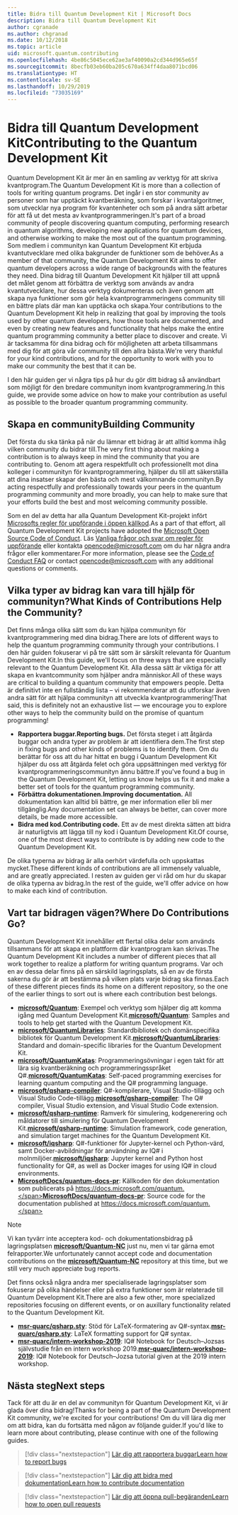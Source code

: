 ```yaml
---
title: Bidra till Quantum Development Kit | Microsoft Docs
description: Bidra till Quantum Development Kit
author: cgranade
ms.author: chgranad
ms.date: 10/12/2018
ms.topic: article
uid: microsoft.quantum.contributing
ms.openlocfilehash: 4be86c5045ece62ae3af40090a2cd344d965e65f
ms.sourcegitcommit: 8becfb03eb60ba205c670a634ff4daa8071bcd06
ms.translationtype: HT
ms.contentlocale: sv-SE
ms.lasthandoff: 10/29/2019
ms.locfileid: "73035169"
---
```

# <a name="contributing-to-the-quantum-development-kit"></a><span data-ttu-id="db503-103">Bidra till Quantum Development Kit</span><span class="sxs-lookup"><span data-stu-id="db503-103">Contributing to the Quantum Development Kit</span></span> #

<span data-ttu-id="db503-104">Quantum Development Kit är mer än en samling av verktyg för att skriva kvantprogram.</span><span class="sxs-lookup"><span data-stu-id="db503-104">The Quantum Development Kit is more than a collection of tools for writing quantum programs.</span></span>
<span data-ttu-id="db503-105">Det ingår i en stor community av personer som har upptäckt kvantberäkning, som forskar i kvantalgoritmer, som utvecklar nya program för kvantenheter och som på andra sätt arbetar för att få ut det mesta av kvantprogrammeringen.</span><span class="sxs-lookup"><span data-stu-id="db503-105">It's part of a broad community of people discovering quantum computing, performing research in quantum algorithms, developing new applications for quantum devices, and otherwise working to make the most out of the quantum programming.</span></span>
<span data-ttu-id="db503-106">Som medlem i communityn kan Quantum Development Kit erbjuda kvantutvecklare med olika bakgrunder de funktioner som de behöver.</span><span class="sxs-lookup"><span data-stu-id="db503-106">As a member of that community, the Quantum Development Kit aims to offer quantum developers across a wide range of backgrounds with the features they need.</span></span>
<span data-ttu-id="db503-107">Dina bidrag till Quantum Development Kit hjälper till att uppnå det målet genom att förbättra de verktyg som används av andra kvantutvecklare, hur dessa verktyg dokumenteras och även genom att skapa nya funktioner som gör hela kvantprogrammeringens community till en bättre plats där man kan upptäcka och skapa.</span><span class="sxs-lookup"><span data-stu-id="db503-107">Your contributions to the Quantum Development Kit help in realizing that goal by improving the tools used by other quantum developers, how those tools are documented, and even by creating new features and functionality that helps make the entire quantum programming community a better place to discover and create.</span></span>
<span data-ttu-id="db503-108">Vi är tacksamma för dina bidrag och för möjligheten att arbeta tillsammans med dig för att göra vår community till den allra bästa.</span><span class="sxs-lookup"><span data-stu-id="db503-108">We're very thankful for your kind contributions, and for the opportunity to work with you to make our community the best that it can be.</span></span>

<span data-ttu-id="db503-109">I den här guiden ger vi några tips på hur du gör ditt bidrag så användbart som möjligt för den bredare communityn inom kvantprogrammering.</span><span class="sxs-lookup"><span data-stu-id="db503-109">In this guide, we provide some advice on how to make your contribution as useful as possible to the broader quantum programming community.</span></span>

## <a name="building-community"></a><span data-ttu-id="db503-110">Skapa en community</span><span class="sxs-lookup"><span data-stu-id="db503-110">Building Community</span></span> ##

<span data-ttu-id="db503-111">Det första du ska tänka på när du lämnar ett bidrag är att alltid komma ihåg vilken community du bidrar till.</span><span class="sxs-lookup"><span data-stu-id="db503-111">The very first thing about making a contribution is to always keep in mind the community that you are contributing to.</span></span>
<span data-ttu-id="db503-112">Genom att agera respektfullt och professionellt mot dina kolleger i communityn för kvantprogrammering, hjälper du till att säkerställa att dina insatser skapar den bästa och mest välkomnande communityn.</span><span class="sxs-lookup"><span data-stu-id="db503-112">By acting respectfully and professionally towards your peers in the quantum programming community and more broadly, you can help to make sure that your efforts build the best and most welcoming community possible.</span></span>

<span data-ttu-id="db503-113">Som en del av detta har alla Quantum Development Kit-projekt infört [Microsofts regler för uppförande i öppen källkod](https://opensource.microsoft.com/codeofconduct/).</span><span class="sxs-lookup"><span data-stu-id="db503-113">As a part of that effort, all Quantum Development Kit projects have adopted the [Microsoft Open Source Code of Conduct](https://opensource.microsoft.com/codeofconduct/).</span></span>
<span data-ttu-id="db503-114">Läs [Vanliga frågor och svar om regler för uppförande](https://opensource.microsoft.com/codeofconduct/faq/) eller kontakta [opencode@microsoft.com](mailto:opencode@microsoft.com) om du har några andra frågor eller kommentarer.</span><span class="sxs-lookup"><span data-stu-id="db503-114">For more information, please see the [Code of Conduct FAQ](https://opensource.microsoft.com/codeofconduct/faq/) or contact [opencode@microsoft.com](mailto:opencode@microsoft.com) with any additional questions or comments.</span></span>

## <a name="what-kinds-of-contributions-help-the-community"></a><span data-ttu-id="db503-115">Vilka typer av bidrag kan vara till hjälp för communityn?</span><span class="sxs-lookup"><span data-stu-id="db503-115">What Kinds of Contributions Help the Community?</span></span> ##

<span data-ttu-id="db503-116">Det finns många olika sätt som du kan hjälpa communityn för kvantprogrammering med dina bidrag.</span><span class="sxs-lookup"><span data-stu-id="db503-116">There are lots of different ways to help the quantum programming community through your contributions.</span></span>
<span data-ttu-id="db503-117">I den här guiden fokuserar vi på tre sätt som är särskilt relevanta för Quantum Development Kit.</span><span class="sxs-lookup"><span data-stu-id="db503-117">In this guide, we'll focus on three ways that are especially relevant to the Quantum Development Kit.</span></span>
<span data-ttu-id="db503-118">Alla dessa sätt är viktiga för att skapa en kvantcommunity som hjälper andra människor.</span><span class="sxs-lookup"><span data-stu-id="db503-118">All of these ways are critical to building a quantum community that empowers people.</span></span>
<span data-ttu-id="db503-119">Detta är definitivt inte en fullständig lista – vi rekommenderar att du utforskar även andra sätt för att hjälpa communityn att utveckla kvantprogrammering!</span><span class="sxs-lookup"><span data-stu-id="db503-119">That said, this is definitely not an exhaustive list — we encourage you to explore other ways to help the community build on the promise of quantum programming!</span></span>

- <span data-ttu-id="db503-120">**Rapportera buggar.**</span><span class="sxs-lookup"><span data-stu-id="db503-120">**Reporting bugs.**</span></span> <span data-ttu-id="db503-121">Det första steget i att åtgärda buggar och andra typer av problem är att identifiera dem.</span><span class="sxs-lookup"><span data-stu-id="db503-121">The first step in fixing bugs and other kinds of problems is to identify them.</span></span> <span data-ttu-id="db503-122">Om du berättar för oss att du har hittat en bugg i Quantum Development Kit hjälper du oss att åtgärda felet och göra uppsättningen med verktyg för kvantprogrammeringscommunityn ännu bättre.</span><span class="sxs-lookup"><span data-stu-id="db503-122">If you've found a bug in the Quantum Development Kit, letting us know helps us fix it and make a better set of tools for the quantum programming community.</span></span>
- <span data-ttu-id="db503-123">**Förbättra dokumentationen.**</span><span class="sxs-lookup"><span data-stu-id="db503-123">**Improving documentation.**</span></span> <span data-ttu-id="db503-124">All dokumentation kan alltid bli bättre, ge mer information eller bli mer tillgänglig.</span><span class="sxs-lookup"><span data-stu-id="db503-124">Any documentation set can always be better, can cover more details, be made more accessible.</span></span>
- <span data-ttu-id="db503-125">**Bidra med kod.**</span><span class="sxs-lookup"><span data-stu-id="db503-125">**Contributing code.**</span></span> <span data-ttu-id="db503-126">Ett av de mest direkta sätten att bidra är naturligtvis att lägga till ny kod i Quantum Development Kit.</span><span class="sxs-lookup"><span data-stu-id="db503-126">Of course, one of the most direct ways to contribute is by adding new code to the Quantum Development Kit.</span></span>

<span data-ttu-id="db503-127">De olika typerna av bidrag är alla oerhört värdefulla och uppskattas mycket.</span><span class="sxs-lookup"><span data-stu-id="db503-127">These different kinds of contributions are all immensely valuable, and are greatly appreciated.</span></span>
<span data-ttu-id="db503-128">I resten av guiden ger vi råd om hur du skapar de olika typerna av bidrag.</span><span class="sxs-lookup"><span data-stu-id="db503-128">In the rest of the guide, we'll offer advice on how to make each kind of contribution.</span></span>

## <a name="where-do-contributions-go"></a><span data-ttu-id="db503-129">Vart tar bidragen vägen?</span><span class="sxs-lookup"><span data-stu-id="db503-129">Where Do Contributions Go?</span></span> ##

<span data-ttu-id="db503-130">Quantum Development Kit innehåller ett flertal olika delar som används tillsammans för att skapa en plattform där kvantprogram kan skrivas.</span><span class="sxs-lookup"><span data-stu-id="db503-130">The Quantum Development Kit includes a number of different pieces that all work together to realize a platform for writing quantum programs.</span></span>
<span data-ttu-id="db503-131">Var och en av dessa delar finns på en särskild lagringsplats, så en av de första sakerna du gör är att bestämma på vilken plats varje bidrag ska finnas.</span><span class="sxs-lookup"><span data-stu-id="db503-131">Each of these different pieces finds its home on a different repository, so the one of the earlier things to sort out is where each contribution best belongs.</span></span>

- <span data-ttu-id="db503-132">[**microsoft/Quantum**](https://github.com/Microsoft/Quantum): Exempel och verktyg som hjälper dig att komma igång med Quantum Development Kit.</span><span class="sxs-lookup"><span data-stu-id="db503-132">[**microsoft/Quantum**](https://github.com/Microsoft/Quantum): Samples and tools to help get started with the Quantum Development Kit.</span></span>
- <span data-ttu-id="db503-133">[**microsoft/QuantumLibraries**](https://github.com/Microsoft/QuantumLibraries): Standardbibliotek och domänspecifika bibliotek för Quantum Development Kit.</span><span class="sxs-lookup"><span data-stu-id="db503-133">[**microsoft/QuantumLibraries**](https://github.com/Microsoft/QuantumLibraries): Standard and domain-specific libraries for the Quantum Development Kit.</span></span>
- <span data-ttu-id="db503-134">[**microsoft/QuantumKatas**](https://github.com/Microsoft/QuantumKatas): Programmeringsövningar i egen takt för att lära sig kvantberäkning och programmeringsspråket Q#.</span><span class="sxs-lookup"><span data-stu-id="db503-134">[**microsoft/QuantumKatas**](https://github.com/Microsoft/QuantumKatas): Self-paced programming exercises for learning quantum computing and the Q# programming language.</span></span>
- <span data-ttu-id="db503-135">[**microsoft/qsharp-compiler**](https://github.com/microsoft/qsharp-compiler): Q#-kompilerare, Visual Studio-tillägg och Visual Studio Code-tillägg.</span><span class="sxs-lookup"><span data-stu-id="db503-135">[**microsoft/qsharp-compiler**](https://github.com/microsoft/qsharp-compiler): The Q# compiler, Visual Studio extension, and Visual Studio Code extension.</span></span>
- <span data-ttu-id="db503-136">[**microsoft/qsharp-runtime**](https://github.com/microsoft/qsharp-runtime): Ramverk för simulering, kodgenerering och måldatorer till simulering för Quantum Development Kit.</span><span class="sxs-lookup"><span data-stu-id="db503-136">[**microsoft/qsharp-runtime**](https://github.com/microsoft/qsharp-runtime): Simulation framework, code generation, and simulation target machines for the Quantum Development Kit.</span></span>
- <span data-ttu-id="db503-137">[**microsoft/iqsharp**](https://github.com/microsoft/iqsharp): Q#-funktioner för Jupyter-kernel och Python-värd, samt Docker-avbildningar för användning av IQ# i molnmiljöer.</span><span class="sxs-lookup"><span data-stu-id="db503-137">[**microsoft/iqsharp**](https://github.com/microsoft/iqsharp): Jupyter kernel and Python host functionality for Q#, as well as Docker images for using IQ# in cloud environments.</span></span>
- <span data-ttu-id="db503-138">[**MicrosoftDocs/quantum-docs-pr**](https://github.com/MicrosoftDocs/quantum-docs-pr): Källkoden för den dokumentation som publicerats på https://docs.microsoft.com/quantum.</span><span class="sxs-lookup"><span data-stu-id="db503-138">[**MicrosoftDocs/quantum-docs-pr**](https://github.com/MicrosoftDocs/quantum-docs-pr): Source code for the documentation published at https://docs.microsoft.com/quantum.</span></span>

> [!NOTE]
> <span data-ttu-id="db503-139">Vi kan tyvärr inte acceptera kod- och dokumentationsbidrag på lagringsplatsen [**microsoft/Quantum-NC**](https://github.com/microsoft/Quantum-NC) just nu, men vi tar gärna emot felrapporter.</span><span class="sxs-lookup"><span data-stu-id="db503-139">We unfortunately cannot accept code and documentation contributions on the [**microsoft/Quantum-NC**](https://github.com/microsoft/Quantum-NC) repository at this time, but we still very much appreciate bug reports.</span></span>

<span data-ttu-id="db503-140">Det finns också några andra mer specialiserade lagringsplatser som fokuserar på olika händelser eller på extra funktioner som är relaterade till Quantum Development Kit.</span><span class="sxs-lookup"><span data-stu-id="db503-140">There are also a few other, more specialized repositories focusing on different events, or on auxillary functionality related to the Quantum Development Kit.</span></span>

- <span data-ttu-id="db503-141">[**msr-quarc/qsharp.sty**](https://github.com/msr-quarc/qsharp.sty): Stöd för LaTeX-formatering av Q#-syntax.</span><span class="sxs-lookup"><span data-stu-id="db503-141">[**msr-quarc/qsharp.sty**](https://github.com/msr-quarc/qsharp.sty): LaTeX formatting support for Q# syntax.</span></span>
- <span data-ttu-id="db503-142">[**msr-quarc/intern-workshop-2019**](https://github.com/msr-quarc/intern-workshop-2019): IQ# Notebook for Deutsch–Jozsas självstudie från en intern workshop 2019.</span><span class="sxs-lookup"><span data-stu-id="db503-142">[**msr-quarc/intern-workshop-2019**](https://github.com/msr-quarc/intern-workshop-2019): IQ# Notebook for Deutsch–Jozsa tutorial given at the 2019 intern workshop.</span></span>

## <a name="next-steps"></a><span data-ttu-id="db503-143">Nästa steg</span><span class="sxs-lookup"><span data-stu-id="db503-143">Next steps</span></span> ##

<span data-ttu-id="db503-144">Tack för att du är en del av communityn för Quantum Development Kit, vi är glada över dina bidrag!</span><span class="sxs-lookup"><span data-stu-id="db503-144">Thanks for being a part of the Quantum Development Kit community, we're excited for your contributions!</span></span>
<span data-ttu-id="db503-145">Om du vill lära dig mer om att bidra, kan du fortsätta med någon av följande guider.</span><span class="sxs-lookup"><span data-stu-id="db503-145">If you'd like to learn more about contributing, please continue with one of the following guides.</span></span>

> [!div class="nextstepaction"]
> [<span data-ttu-id="db503-146">Lär dig att rapportera buggar</span><span class="sxs-lookup"><span data-stu-id="db503-146">Learn how to report bugs</span></span>](xref:microsoft.quantum.contributing.reporting)

> [!div class="nextstepaction"]
> [<span data-ttu-id="db503-147">Lär dig att bidra med dokumentation</span><span class="sxs-lookup"><span data-stu-id="db503-147">Learn how to contribute documentation</span></span>](xref:microsoft.quantum.contributing.docs)

> [!div class="nextstepaction"]
> [<span data-ttu-id="db503-148">Lär dig att öppna pull-begäranden</span><span class="sxs-lookup"><span data-stu-id="db503-148">Learn how to open pull requests</span></span>](xref:microsoft.quantum.contributing.pulls)

